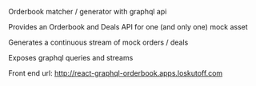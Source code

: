 Orderbook matcher / generator with graphql api

Provides an Orderbook and Deals API for one (and only one) mock asset

Generates a continuous stream of mock orders / deals

Exposes graphql queries and streams

Front end url:
http://react-graphql-orderbook.apps.loskutoff.com